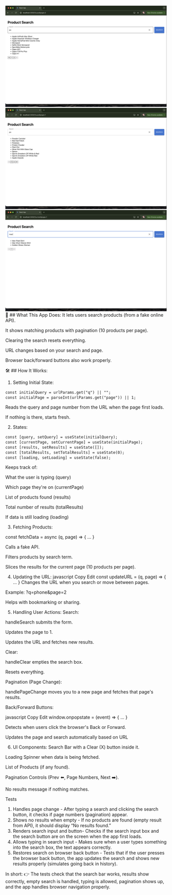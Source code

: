 ![alt text](<Screenshot 2025-04-10 at 8.54.41 PM.png>) ![alt text](<Screenshot 2025-04-10 at 8.54.48 PM.png>) ![alt text](<Screenshot 2025-04-10 at 8.54.58 PM.png>)
🌟 ## What This App Does:
It lets users search products (from a fake online API).

It shows matching products with pagination (10 products per page).

Clearing the search resets everything.

URL changes based on your search and page.

Browser back/forward buttons also work properly.

🛠️ ## How It Works:

1. Setting Initial State:

```
const initialQuery = urlParams.get("q") || "";
const initialPage = parseInt(urlParams.get("page")) || 1;
```

Reads the query and page number from the URL when the page first loads.

If nothing is there, starts fresh.

2. States:
```
const [query, setQuery] = useState(initialQuery);
const [currentPage, setCurrentPage] = useState(initialPage);
const [results, setResults] = useState([]);
const [totalResults, setTotalResults] = useState(0);
const [loading, setLoading] = useState(false);
```


Keeps track of:

What the user is typing (query)

Which page they're on (currentPage)

List of products found (results)

Total number of results (totalResults)

If data is still loading (loading)

3. Fetching Products:

const fetchData = async (q, page) => { ... }

Calls a fake API.

Filters products by search term.

Slices the results for the current page (10 products per page).

4. Updating the URL:
   javascript
   Copy
   Edit
   const updateURL = (q, page) => { ... }
   Changes the URL when you search or move between pages.

Example: ?q=phone&page=2

Helps with bookmarking or sharing.

5. Handling User Actions:
   Search:

handleSearch submits the form.

Updates the page to 1.

Updates the URL and fetches new results.

Clear:

handleClear empties the search box.

Resets everything.

Pagination (Page Change):

handlePageChange moves you to a new page and fetches that page's results.

Back/Forward Buttons:

javascript
Copy
Edit
window.onpopstate = (event) => { ... }

Detects when users click the browser's Back or Forward.

Updates the page and search automatically based on URL

6. UI Components:
   Search Bar with a Clear (X) button inside it.

Loading Spinner when data is being fetched.

List of Products (if any found).

Pagination Controls (Prev ⬅️, Page Numbers, Next ➡️).

No results message if nothing matches.

Tests



1. Handles page change - After typing a search and clicking the search button, it checks if page numbers (pagination) appear.
2. Shows no results when empty - If no products are found (empty result from API), it should display “No results found.”
3. Renders search input and button- Checks if the search input box and the search button are on the screen when the app first loads.
4. Allows typing in search input - Makes sure when a user types something into the search box, the text appears correctly.
5. Restores search on browser back button - Tests that if the user presses the browser back button, the app updates the search and shows new results properly (simulates going back in history).

In short:
👉 The tests check that the search bar works, results show correctly, empty search is handled, typing is allowed, pagination shows up, and the app handles browser navigation properly.
